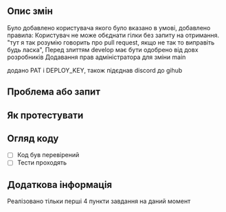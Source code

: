 ## Опис змін
Було добавлено користувача якого було вказано в умові, добавлено правила:
Користувач не може обєднати гілки без запиту на отримання. "тут я так розумію говорить про pull request, якщо не так то виправіть будь ласка",
Перед злиттям develop має бути одобрено від  довх розробників 
Додавання прав адміністратора для зміни  main

додано PAT і DEPLOY_KEY, також підєднав discord до gihub
## Проблема або запит


## Як протестувати


## Огляд коду
- [ ] Код був перевірений
- [ ] Тести проходять

## Додаткова інформація
Реалізовано тільки перші 4 пункти завдання на даний момент
